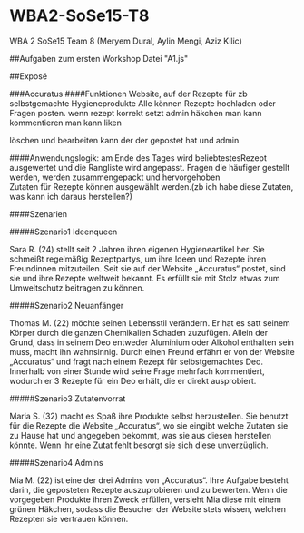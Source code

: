 # WBA2-SoSe15-T8
WBA 2 SoSe15 Team 8 (Meryem Dural, Aylin Mengi, Aziz Kilic)

##Aufgaben zum ersten Workshop
Datei "A1.js"

##Exposé

###Accuratus
####Funktionen
Website, auf der Rezepte für zb selbstgemachte Hygieneprodukte
Alle können Rezepte hochladen oder Fragen posten. wenn rezept korrekt setzt admin häkchen
man kann kommentieren
man kann liken

löschen und bearbeiten kann der der gepostet hat und admin


####Anwendungslogik: 
am Ende des Tages wird beliebtestesRezept ausgewertet und die Rangliste wird angepasst.
Fragen die häufiger gestellt werden, werden zusammengepackt und hervorgehoben  
Zutaten für Rezepte können ausgewählt werden.(zb ich habe diese Zutaten, was kann ich daraus herstellen?)  

####Szenarien

#####Szenario1 Ideenqueen

Sara R. (24) stellt seit 2 Jahren ihren eigenen Hygieneartikel her. Sie schmeißt  regelmäßig Rezeptpartys, um ihre Ideen und Rezepte ihren Freundinnen mitzuteilen. Seit sie auf der Website „Accuratus“ postet, sind sie und ihre Rezepte weltweit bekannt. Es erfüllt sie mit Stolz etwas zum Umweltschutz beitragen zu können. 


#####Szenario2 Neuanfänger 

Thomas M. (22) möchte seinen Lebensstil verändern. Er hat es satt seinem Körper durch die ganzen Chemikalien Schaden zuzufügen. Allein der Grund, dass in seinem Deo
entweder Aluminium oder Alkohol enthalten sein muss, macht ihn wahnsinnig. Durch einen Freund erfährt er von der Website „Accuratus“ und fragt nach einem Rezept für selbstgemachtes Deo. Innerhalb von einer Stunde wird seine Frage mehrfach kommentiert, wodurch er 3 Rezepte für ein Deo erhält, die er direkt ausprobiert. 


#####Szenario3 Zutatenvorrat

Maria S. (32) macht es Spaß ihre Produkte selbst herzustellen. Sie benutzt für die Rezepte die Website „Accuratus“, wo sie eingibt welche Zutaten sie zu Hause hat und angegeben bekommt, was sie aus diesen herstellen könnte. Wenn ihr eine Zutat fehlt besorgt sie sich diese unverzüglich. 


#####Szenario4 Admins

Mia M. (22) ist eine der drei Admins von „Accuratus“. Ihre Aufgabe besteht darin, die geposteten Rezepte auszuprobieren und zu bewerten. Wenn die vorgegeben Produkte ihren Zweck erfüllen, versieht Mia diese mit einem grünen Häkchen, sodass die Besucher der Website stets wissen, welchen Rezepten sie vertrauen können.






